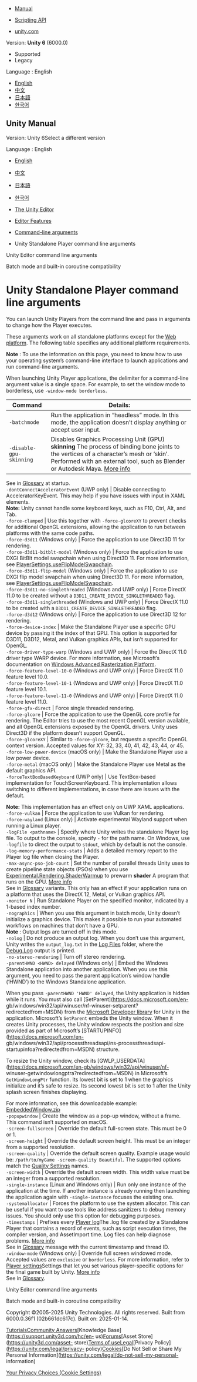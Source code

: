 [](https://docs.unity3d.com)

  * [Manual](../Manual/index.html)
  * [Scripting API](../ScriptReference/index.html)

  * [unity.com](https://unity.com/)

Version: **Unity 6** (6000.0)

  * Supported
  * Legacy

Language : English

  * [English](/Manual/PlayerCommandLineArguments.html)
  * [中文](/cn/current/Manual/PlayerCommandLineArguments.html)
  * [日本語](/ja/current/Manual/PlayerCommandLineArguments.html)
  * [한국어](/kr/current/Manual/PlayerCommandLineArguments.html)

[](https://docs.unity3d.com)

## Unity Manual

Version: Unity 6Select a different version

Language : English

  * [English](/Manual/PlayerCommandLineArguments.html)
  * [中文](/cn/current/Manual/PlayerCommandLineArguments.html)
  * [日本語](/ja/current/Manual/PlayerCommandLineArguments.html)
  * [한국어](/kr/current/Manual/PlayerCommandLineArguments.html)

  * [The Unity Editor](unity-editor.html)
  * [Editor Features](EditorFeatures.html)
  * [Command-line arguments](CommandLineArguments.html)
  * Unity Standalone Player command line arguments

[](EditorCommandLineArguments.html)

Unity Editor command line arguments

[](CLIBatchmodeCoroutines.html)

Batch mode and built-in coroutine compatibility

# Unity Standalone Player command line arguments

You can launch Unity Players from the command line and pass in arguments to
change how the Player executes.

These arguments work on all standalone platforms except for the [Web
platform](webgl.html). The following table specifies any additional platform
requirements.

**Note** : To use the information on this page, you need to know how to use
your operating system’s command-line interface to launch applications and run
command-line arguments.

When launching Unity Player applications, the delimiter for a command-line
argument value is a single space. For example, to set the window mode to
borderless, use `-window-mode borderless`.

**Command** | **Details:**  
---|---  
`-batchmode` | Run the application in “headless” mode. In this mode, the application doesn’t display anything or accept user input.  
`-disable-gpu-skinning` | Disables Graphics Processing Unit (GPU) **skinning** The process of binding bone joints to the vertices of a character’s mesh or ‘skin’. Performed with an external tool, such as Blender or Autodesk Maya. [More info](UsingHumanoidChars.html)  
See in [Glossary](Glossary.html#Skinning) at startup.  
`-dontConnectAcceleratorEvent` (UWP only) | Disable connecting to AcceleratorKeyEvent. This may help if you have issues with input in XAML elements.   
**Note:** Unity cannot handle some keyboard keys, such as F10, Ctrl, Alt, and
Tab.  
`-force-clamped` | Use this together with `-force-glcoreXY` to prevent checks for additional OpenGL extensions, allowing the application to run between platforms with the same code paths.  
`-force-d3d11` (Windows only) | Force the application to use Direct3D 11 for rendering.  
`-force-d3d11-bitblt-model` (Windows only) | Force the application to use DXGI BitBlt model swapchain when using Direct3D 11. For more information, see [PlayerSettings.useFlipModelSwapchain](../ScriptReference/PlayerSettings-useFlipModelSwapchain.html).  
`-force-d3d11-flip-model` (Windows only) | Force the application to use DXGI flip model swapchain when using Direct3D 11. For more information, see [PlayerSettings.useFlipModelSwapchain](../ScriptReference/PlayerSettings-useFlipModelSwapchain.html).  
`-force-d3d11-no-singlethreaded` (Windows and UWP only) | Force DirectX 11.0 to be created without a `D3D11_CREATE_DEVICE_SINGLETHREADED` flag.  
`-force-d3d11-singlethreaded` (Windows and UWP only) | Force DirectX 11.0 to be created with a `D3D11_CREATE_DEVICE_SINGLETHREADED` flag.  
`-force-d3d12` (Windows only) | Force the application to use Direct3D 12 for rendering.  
`-force-device-index` | Make the Standalone Player use a specific GPU device by passing it the index of that GPU. This option is supported for D3D11, D3D12, Metal, and Vulkan graphics APIs, but isn’t supported for OpenGL.  
`-force-driver-type-warp` (Windows and UWP only) | Force the DirectX 11.0 driver type WARP device. For more information, see Microsoft’s documentation on [Windows Advanced Rasterization Platform](https://docs.microsoft.com/en-gb/windows/win32/direct3darticles/directx-warp?redirectedfrom=MSDN).  
`-force-feature-level-10-0` (Windows and UWP only) | Force DirectX 11.0 feature level 10.0.  
`-force-feature-level-10-1` (Windows and UWP only) | Force DirectX 11.0 feature level 10.1.  
`-force-feature-level-11-0` (Windows and UWP only) | Force DirectX 11.0 feature level 11.0.  
`-force-gfx-direct` | Force single threaded rendering.  
`-force-glcore` | Force the application to use the OpenGL core profile for rendering. The Editor tries to use the most recent OpenGL version available, and all OpenGL extensions exposed by the OpenGL drivers. Unity uses Direct3D if the platform doesn’t support OpenGL.  
`-force-glcoreXY` | Similar to `-force-glcore`, but requests a specific OpenGL context version. Accepted values for XY: 32, 33, 40, 41, 42, 43, 44, or 45.  
`-force-low-power-device` (macOS only) | Make the Standalone Player use a low power device.  
`-force-metal` (macOS only) | Make the Standalone Player use Metal as the default graphics API.  
`-forceTextBoxBasedKeyboard` (UWP only) | Use TextBox-based implementation for TouchScreenKeyboard. This implementation allows switching to different implementations, in case there are issues with the default.   
  
**Note:** This implementation has an effect only on UWP XAML applications.  
`-force-vulkan` | Force the application to use Vulkan for rendering.  
`-force-wayland` (Linux only) | Activate experimental Wayland support when running a Linux player.  
`-logFile <pathname>` | Specify where Unity writes the standalone Player log file. To output to the console, specify `-` for the path name. On Windows, use `-logfile` to direct the output to `stdout`, which by default is not the console.  
`-log-memory-performance-stats` | Adds a detailed memory report to the Player log file when closing the Player.  
`-max-async-pso-job-count` | Set the number of parallel threads Unity uses to create pipeline state objects (PSOs) when you use [Experimental.Rendering.ShaderWarmup](../ScriptReference/Experimental.Rendering.ShaderWarmup.html) to prewarm **shader** A program that runs on the GPU. [More info](Shaders.html)  
See in [Glossary](Glossary.html#Shader) variants. This only has an effect if
your application runs on a platform that uses the DirectX 12, Metal, or Vulkan
graphics API.  
`-monitor N` | Run Standalone Player on the specified monitor, indicated by a 1-based index number.  
`-nographics` | When you use this argument in batch mode, Unity doesn’t initialize a graphics device. This makes it possible to run your automated workflows on machines that don’t have a GPU.   
**Note** : Output logs are turned off in this mode.  
`-nolog` | Do not produce an output log. When you don’t use this argument, Unity writes the `output_log.txt` in the [Log Files](log-files.html) folder, where the [Debug.Log](../ScriptReference/Debug.Log.html) output is printed.  
`-no-stereo-rendering` | Turn off stereo rendering.  
`-parentHWND <HWND> delayed` (Windows only) | Embed the Windows Standalone application into another application. When you use this argument, you need to pass the parent application’s window handle (‘HWND’) to the Windows Standalone application.  
  
When you pass `-parentHWND 'HWND' delayed`, the Unity application is hidden
while it runs. You must also call [SetParent](https://docs.microsoft.com/en-
gb/windows/win32/api/winuser/nf-winuser-setparent?redirectedfrom=MSDN) from
the [Microsoft Developer library](https://docs.microsoft.com/en-gb/) for Unity
in the application. Microsoft’s `SetParent` embeds the Unity window. When it
creates Unity processes, the Unity window respects the position and size
provided as part of Microsoft’s [STARTUPINFO](https://docs.microsoft.com/en-
gb/windows/win32/api/processthreadsapi/ns-processthreadsapi-
startupinfoa?redirectedfrom=MSDN) structure.  
  
To resize the Unity window, check its
[GWLP_USERDATA](https://docs.microsoft.com/en-gb/windows/win32/api/winuser/nf-
winuser-getwindowlongptra?redirectedfrom=MSDN) in Microsoft’s
`GetWindowLongPtr` function. Its lowest bit is set to 1 when the graphics
initialize and it’s safe to resize. Its second lowest bit is set to 1 after
the Unity splash screen finishes displaying.  
  
For more information, see this downloadable example:
[EmbeddedWindow.zip](../uploads/Examples/EmbeddedWindow.zip)  
`-popupwindow` | Create the window as a pop-up window, without a frame. This command isn’t supported on macOS.  
`-screen-fullscreen` | Override the default full-screen state. This must be 0 or 1.  
`-screen-height` | Override the default screen height. This must be an integer from a supported resolution.  
`-screen-quality` | Override the default screen quality. Example usage would be: `/path/to/myGame -screen-quality Beautiful`. The supported options match the [Quality Settings](class-QualitySettings.html) names.  
`-screen-width` | Override the default screen width. This width value must be an integer from a supported resolution.  
`-single-instance` (Linux and Windows only) | Run only one instance of the application at the time. If another instance is already running then launching the application again with `-single-instance` focuses the existing one.  
`-systemallocator` | Forces the platform to use the system allocator. This can be useful if you want to use tools like address sanitizers to debug memory issues. You should only use this option for debugging purposes.  
`-timestamps` | Prefixes every [Player log](log-files.html)The .log file created by a Standalone Player that contains a record of events, such as script execution times, the compiler version, and AssetImport time. Log files can help diagnose problems. [More info](log-files.html#player)  
See in [Glossary](Glossary.html#PlayerLog) message with the current timestamp
and thread ID.  
`-window-mode` (Windows only) | Override full screen windowed mode. Accepted values are `exclusive` or `borderless`. For more information, refer to [Player settings](class-PlayerSettings.html)Settings that let you set various player-specific options for the final game built by Unity. [More info](class-PlayerSettings.html)  
See in [Glossary](Glossary.html#PlayerSettings).  
  
[](EditorCommandLineArguments.html)

Unity Editor command line arguments

[](CLIBatchmodeCoroutines.html)

Batch mode and built-in coroutine compatibility

Copyright ©2005-2025 Unity Technologies. All rights reserved. Built from
6000.0.36f1 (02b661dc617c). Built on: 2025-01-14.

[Tutorials](https://learn.unity.com/)[Community
Answers](https://answers.unity3d.com)[Knowledge
Base](https://support.unity3d.com/hc/en-
us)[Forums](https://forum.unity3d.com)[Asset Store](https://unity3d.com/asset-
store)[Terms of
use](https://docs.unity3d.com/Manual/TermsOfUse.html)[Legal](https://unity.com/legal)[Privacy
Policy](https://unity.com/legal/privacy-
policy)[Cookies](https://unity.com/legal/cookie-policy)[Do Not Sell or Share
My Personal Information](https://unity.com/legal/do-not-sell-my-personal-
information)

[Your Privacy Choices (Cookie Settings)](javascript:void\(0\);)

